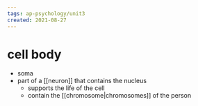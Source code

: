 ```yaml
---
tags: ap-psychology/unit3 
created: 2021-08-27
---
```


# cell body

- soma
- part of a [[neuron]] that contains the nucleus
	- supports the life of the cell
	- contain the [[chromosome|chromosomes]] of the person 

